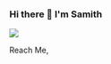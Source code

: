 ### Hi there 👋 I'm Samith

<img src="https://github-readme-stats.vercel.app/api?username=Samith-Sankalpa&&show_icons=true&title_color=5350f4&icon_color=5350f4&text_color=000000&bg_color=ffffff">

Reach Me, <br>

<a href="mailto:samith.wss@gmail.com"><img src="https://cdn-icons-png.flaticon.com/32/732/732200.png" alt=""></a>
<a href="https://www.linkedin.com/in/samith-sankalpa-389728189/"><img src="https://cdn-icons-png.flaticon.com/32/2111/2111499.png" alt=""></a>&nbsp;&nbsp;&nbsp;&nbsp;
<a href="https://www.behance.net/samithsankalpa"><img src="https://cdn-icons-png.flaticon.com/32/1051/1051336.png" alt=""></a>&nbsp;&nbsp;&nbsp;&nbsp;
<a href="https://www.facebook.com/samith.sankalpa.14/"><img src="https://cdn-icons-png.flaticon.com/32/733/733547.png" alt=""></a>&nbsp;&nbsp;&nbsp;&nbsp;
<a href=""><img src="https://cdn-icons-png.flaticon.com/32/733/733579.png" alt=""></a>&nbsp;&nbsp;&nbsp;&nbsp;

